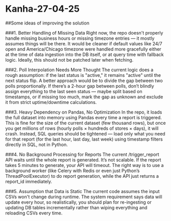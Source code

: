 # Kanha-27-04-25

##Some ideas of improving the solution

###1. Better Handling of Missing Data
Right now, the repo doesn't properly handle missing business hours or missing timezone entries — it mostly assumes things will be there.
It would be cleaner if default values like 24/7 open and America/Chicago timezone were handled more gracefully either at the time of data ingestion into the DB itself, or at query time with fallback logic. Ideally, this should not be patched later when fetching.

###2. Poll Interpolation Needs More Thought
The current logic does a rough assumption: if the last status is "active," it remains "active" until the next status flip.
A better approach would be to divide the gap between two polls proportionally.
If there’s a 2-hour gap between polls, don’t blindly assign everything to the last seen status — maybe split based on timestamps, or if missing too much, mark the gap as unknown and exclude it from strict uptime/downtime calculations.

###3. Heavy Dependency on Pandas, No Optimization
In the repo, it loads the full dataset into memory using Pandas every time a report is triggered.
This is fine for the size of the current dataset (few thousand rows), but once you get millions of rows (hourly polls × hundreds of stores × days), it will crash.
Instead, SQL queries should be tightened — load only what you need for that report (for the last hour, last day, last week) using timestamp filters directly in SQL, not in Python.

###4. No Background Processing for Reports
The current /trigger_report API waits until the whole report is generated.
It’s not scalable. If the report takes 5 minutes to generate, your API will timeout.
The right way is to use a background worker (like Celery with Redis or even just Python’s ThreadPoolExecutor) to do report generation, while the API just returns a report_id immediately.

###5. Assumption that Data is Static
The current code assumes the input CSVs won't change during runtime.
The system requirement says data will update every hour, so realistically, you should plan for re-ingesting or updating DB tables incrementally rather than wiping everything and reloading CSVs every time.
